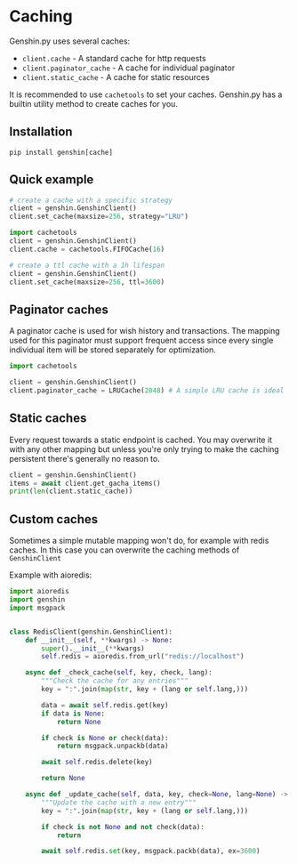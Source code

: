 # Caching

Genshin.py uses several caches:

- `client.cache` - A standard cache for http requests
- `client.paginator_cache` - A cache for individual paginator
- `client.static_cache` - A cache for static resources

It is recommended to use `cachetools` to set your caches. Genshin.py has a builtin utility method to create caches for you.

## Installation

```console
pip install genshin[cache]
```

## Quick example

```py
# create a cache with a specific strategy
client = genshin.GenshinClient()
client.set_cache(maxsize=256, strategy="LRU")

import cachetools
client = genshin.GenshinClient()
client.cache = cachetools.FIFOCache(16)

# create a ttl cache with a 1h lifespan
client = genshin.GenshinClient()
client.set_cache(maxsize=256, ttl=3600)
```

## Paginator caches

A paginator cache is used for wish history and transactions. The mapping used for this paginator must support frequent access since every single individual item will be stored separately for optimization.

```py
import cachetools

client = genshin.GenshinClient()
client.paginator_cache = LRUCache(2048) # A simple LRU cache is ideal
```

## Static caches

Every request towards a static endpoint is cached. You may overwrite it with any other mapping but unless you're only trying to make the caching persistent there's generally no reason to.

```py
client = genshin.GenshinClient()
items = await client.get_gacha_items()
print(len(client.static_cache))
```

## Custom caches

Sometimes a simple mutable mapping won't do, for example with redis caches. In this case you can overwrite the caching methods of `GenshinClient`

Example with aioredis:

```py
import aioredis
import genshin
import msgpack


class RedisClient(genshin.GenshinClient):
    def __init__(self, **kwargs) -> None:
        super().__init__(**kwargs)
        self.redis = aioredis.from_url("redis://localhost")

    async def _check_cache(self, key, check, lang):
        """Check the cache for any entries"""
        key = ":".join(map(str, key + (lang or self.lang,)))

        data = await self.redis.get(key)
        if data is None:
            return None

        if check is None or check(data):
            return msgpack.unpackb(data)

        await self.redis.delete(key)

        return None

    async def _update_cache(self, data, key, check=None, lang=None) -> None:
        """Update the cache with a new entry"""
        key = ":".join(map(str, key + (lang or self.lang,)))

        if check is not None and not check(data):
            return

        await self.redis.set(key, msgpack.packb(data), ex=3600)
```
